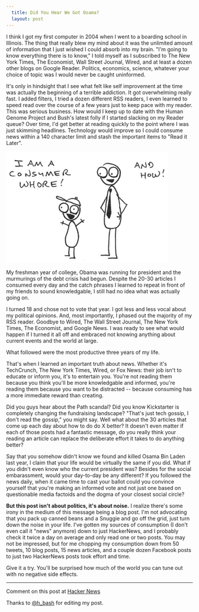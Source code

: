 ```yaml
---
  title: Did You Hear We Got Osama?
  layout: post
---
```


I think I got my first computer in 2004 when I went to a boarding school in Illinois. The thing that really blew my mind about it was the unlimited amount of information that I just wished I could absorb into my brain. "I'm going to know everything there is to know," I told myself as I subscribed to The New York Times, The Economist, Wall Street Journal, Wired, and at least a dozen other blogs on Google Reader. Politics, economics, science, whatever your choice of topic was I would never be caught uninformed. 

It's only in hindsight that I see what felt like self improvement at the time was actually the beginning of a terrible addiction. It got overwhelming really fast. I added filters, I tried a dozen different RSS readers, I even learned to speed read over the course of a few years just to keep pace with my reader. This was serious business. How would I keep up to date with the Human Genome Project and Bush's latest folly if I started slacking on my Reader queue? Over time, I'd get better at reading quickly to the point where I was just skimming headlines. Technology would improve so I could consume news within a 140 character limit and stash the important items to "Read it Later".

![I Am A Consumer Whore](/images/ConsumerWhore.jpg)

My freshman year of college, Obama was running for president and the murmurings of the debt crisis had begun. Despite the 20-30 articles I consumed every day and the catch phrases I learned to repeat in front of my friends to sound knowledgable, I still had no idea what was actually going on.

I turned 18 and chose not to vote that year. I got less and less vocal about my political opinions. And, most importantly, I phased out the majority of my RSS reader. Goodbye to Wired, The Wall Street Journal, The New York Times, The Economist, and Google News. I was ready to see what would happen if I turned it all off and embraced not knowing anything about current events and the world at large.

What followed were the most productive three years of my life.

That's when I learned an important truth about news. Whether it's TechCrunch, The New York Times, Wired, or Fox News: their job isn't to educate or inform you, it's to entertain you. You're not reading them because you think you'll be more knowledgable and informed, you're reading them because you want to be distracted -- because consuming has a more immediate reward than creating.

Did you guys hear about the Path scandal? Did you know Kickstarter is completely changing the fundraising landscape? "That's just tech gossip, I don't read the gossip," you might say. Well what about the 30 articles that come up each day about how to do do X better? It doesn't even matter if each of those posts had a fantastic message, do you really think your reading an article can replace the deliberate effort it takes to do anything better?

Say that you somehow didn't know we found and killed Osama Bin Laden last year, I claim that your life would be virtually the same if you did. What if you didn't even know who the current president was? Besides for the social embarassment, would your day-to-day be any different? If you followed the news daily, when it came time to cast your ballot could you convince yourself that you're making an informed vote and not just one based on questionable media factoids and the dogma of your closest social circle?

**But this post isn't about politics, it's about noise.** I realize there's some irony in the medium of this message being a blog post. I'm not advocating that you pack up canned beans and a Snuggie and go off the grid, just turn down the noise in your life. I've gotten my sources of consumption (I don't even call it "news" anymore) down to just HackerNews, and I probably check it twice a day on average and only read one or two posts. You may not be impressed, but for me chopping my consumption down from 50 tweets, 10 blog posts, 15 news articles, and a couple dozen Facebook posts to just two HackerNews posts took effort and time.

Give it a try. You'll be surprised how much of the world you can tune out with no negative side effects.

---

Comment on this post at [Hacker News](https://news.ycombinator.com/item?id=3604907)

Thanks to [@h_bash](http://twitter.com/h_bash) for editing my post.
